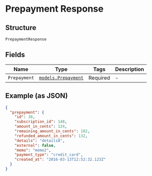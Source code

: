 
# Prepayment Response

## Structure

`PrepaymentResponse`

## Fields

| Name | Type | Tags | Description |
|  --- | --- | --- | --- |
| `Prepayment` | [`models.Prepayment`](../../doc/models/prepayment.md) | Required | - |

## Example (as JSON)

```json
{
  "prepayment": {
    "id": 38,
    "subscription_id": 148,
    "amount_in_cents": 124,
    "remaining_amount_in_cents": 182,
    "refunded_amount_in_cents": 132,
    "details": "details8",
    "external": false,
    "memo": "memo2",
    "payment_type": "credit_card",
    "created_at": "2016-03-13T12:52:32.123Z"
  }
}
```

